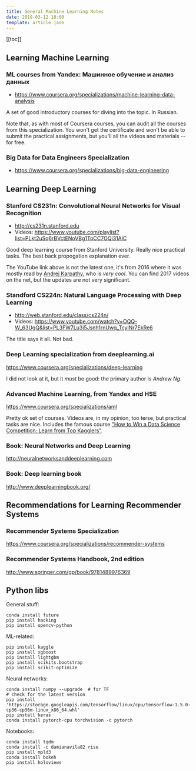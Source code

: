 ```yaml
---
title: General Machine Learning Notes
date: 2018-03-12 18:00
template: article.jade
---
```


[[toc]]

## Learning Machine Learning

### ML courses from Yandex: Машинное обучение и анализ данных

* https://www.coursera.org/specializations/machine-learning-data-analysis

A set of good introductory courses for diving into the topic. In Russian.

Note that, as with most of Coursera courses, you can audit all the courses
from this specialization. You won't get the certificate and won't be able
to submit the practical assignments, but you'll all the videos and materials
-- for free.


### Big Data for Data Engineers Specialization

* https://www.coursera.org/specializations/big-data-engineering


## Learning Deep Learning

### Stanford CS231n: Convolutional Neural Networks for Visual Recognition

* http://cs231n.stanford.edu
* Videos: https://www.youtube.com/playlist?list=PLkt2uSq6rBVctENoVBg1TpCC7OQi31AlC

Good deep learning course from Stanford University. Really nice practical
tasks. The best back propogation explanation ever.

The YouTube link above is not the latest one, it's from 2016 where
it was mostly read by [Andrej Karpathy], who is *very cool*.  You
can find 2017 videos on the net, but the updates are not very significant.

[Andrej Karpathy]: https://medium.com/@karpathy/

### Standford CS224n: Natural Language Processing with Deep Learning

* http://web.stanford.edu/class/cs224n/
* Videos: https://www.youtube.com/watch?v=OQQ-W_63UgQ&list=PL3FW7Lu3i5Jsnh1rnUwq_TcylNr7EkRe6

The title says it all. Not bad.


### Deep Learning specialization from deeplearning.ai

https://www.coursera.org/specializations/deep-learning

I did not look at it, but it *must* be good: the primary author is *Andrew Ng*.


### Advanced Machine Learning, from Yandex and HSE

https://www.coursera.org/specializations/aml

Pretty ok set of courses. Videos are, in my opinion, too terse, but practical
tasks are nice. Includes the famous course ["How to Win a Data Science Competition:
Learn from Top Kagglers"](https://www.coursera.org/learn/competitive-data-science).

### Book: Neural Networks and Deep Learning

http://neuralnetworksanddeeplearning.com

### Book: Deep learning book

http://www.deeplearningbook.org/


## Recommendations for Learning Recommender Systems

### Recommender Systems Specialization

https://www.coursera.org/specializations/recommender-systems

### Recommender Systems Handbook, 2nd edition

http://www.springer.com/gp/book/9781489976369


## Python libs

General stuff:

    conda install future
    pip install hacking
    pip install opencv-python

ML-related:

    pip install kaggle
    pip install xgboost
    pip install lightgbm
    pip install scikits.bootstrap
    pip install scikit-optimize


Neural networks:

    conda install numpy --upgrade  # for TF
    # check for the latest version
    pip install 'https://storage.googleapis.com/tensorflow/linux/cpu/tensorflow-1.5.0-cp36-cp36m-linux_x86_64.whl'
    pip install keras
    conda install pytorch-cpu torchvision -c pytorch


Notebooks:

    conda install tqdm
    conda install -c damianavila82 rise
    pip install mpld3
    conda install bokeh
    pip install holoviews
